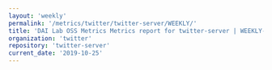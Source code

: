 ```yaml
---
layout: 'weekly'
permalink: '/metrics/twitter/twitter-server/WEEKLY/'
title: 'DAI Lab OSS Metrics Metrics report for twitter-server | WEEKLY-REPORT-2019-10-25'
organization: 'twitter'
repository: 'twitter-server'
current_date: '2019-10-25'
---
```

